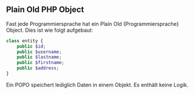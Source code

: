 ## Plain Old PHP Object
Fast jede Programmiersprache hat ein Plain Old {Programmiersprache} Object. Dies ist wie folgt aufgebaut:


```php
class entity {
    public $id;
    public $username;
    public $lastname;
    public $firstname;
    public $address;
}
```


Ein POPO speichert lediglich Daten in einem Objekt. Es enthält keine Logik.